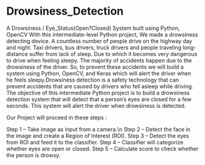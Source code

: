 # Drowsiness_Detection
A Drowsiness / Eye_Status(Open?Closed) System built using Python, OpenCV
With this intermediate-level Python project, We made a drowsiness detecting device. A countless number of people drive on the highway day and night. Taxi drivers, bus drivers, truck drivers and people traveling long-distance suffer from lack of sleep. Due to which it becomes very dangerous to drive when feeling sleepy.
The majority of accidents happen due to the drowsiness of the driver. So, to prevent these accidents we will build a system using Python, OpenCV, and Keras which will alert the driver when he feels sleepy.Drowsiness detection is a safety technology that can prevent accidents that are caused by drivers who fell asleep while driving.
The objective of this intermediate Python project is to build a drowsiness detection system that will detect that a person’s eyes are closed for a few seconds. This system will alert the driver when drowsiness is detected.

Our Project will proceed in these steps : 

Step 1 – Take image as input from a camera.\n
Step 2 – Detect the face in the image and create a Region of Interest (ROI).
Step 3 – Detect the eyes from ROI and feed it to the classifier.
Step 4 – Classifier will categorize whether eyes are open or closed.
Step 5 – Calculate score to check whether the person is drowsy.

